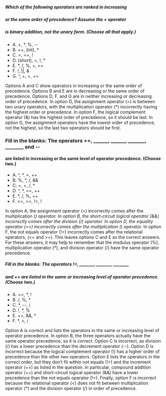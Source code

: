 ##### Which of the following operators are ranked in increasing
##### or the same order of precedence? Assume the + operator
##### is binary addition, not the unary form. (Choose all that apply.)
* A. +, *, %, --
* B. ++, (int), *
* C. =, ==, !
* D. (short), =, !, *
* E. *, /, %, +, ==
* F. !, ||, &
* G. ^, +, =, +=

Options A and C show operators in increasing or the same order of precedence.
Options B and E are in decreasing or the same order of precedence.
Options D, F, and G are in neither increasing or decreasing order of precedence.
In option D, the assignment operator (=) is between two unary operators,
with the multiplication operator (*) incorrectly having the highest order or precedence.
In option F, the logical complement operator (&) has the highest order of precedence, so it should be last.
In option G, the assignment operators have the lowest order of precedence, not the highest,
so the last two operators should be first.


### Fill in the blanks: The operators +=, ______, ______, _______, _______, and --
#### are listed in increasing or the same level of operator precedence. (Choose two.)
* A. ^, *, =, ++
* B. %, *, /, &&
* C. =, +, /, *
* D. ^, *, ==, ++
* E. *, /, %, ++
* F. <=, >=, !=, !

In option A, the assignment operator (=) incorrectly
comes after the multiplication (*) operator.
In option B, the short-circuit logical operator (&&) incorrectly comes after the division (/) operator.
In option D, the equality operator (==) incorrectly comes after the multiplication (*)
operator. In option F, the not equals operator (!=) incorrectly comes
after the relational operators, (<= and >=).
This leaves options C and E as the correct answers.
For these answers, it may help to remember that the modulus operator (%),
multiplication operator (*), and division operator (/) have the same operator precedence.

##### Fill in the blanks: The operators !=, _______, _______, _______,
##### and ++ are listed in the same or increasing level of operator precedence. (Choose two.)
* A. ==, *, !
* B. /, %, *
* C. *, --, /
* D. !, *, %
* E. +=, &&, *
* F. *, <, /

Option A is correct and lists the operators in the same
or increasing level of operator precedence. In option B,
the three operators actually have the same operator precedence,
so it is correct. Option C is incorrect, as division (/)
has a lower precedence than the decrement operator (--).
Option D is incorrect because the logical complement operator (!) has
a higher order of precedence than the other two operators.
Option E lists the operators in the correct order,
but they don’t fit within not equals (!=) and the increment operator (++) as listed in the question.
In particular, compound addition operator (+=) and short-circuit logical operator (&&)
have a lower precedence than the not equals operator (!=).
Finally, option F is incorrect because the relational operator
(<) does not fit between multiplication operator (*)
and the division operator (/) in order of precedence.